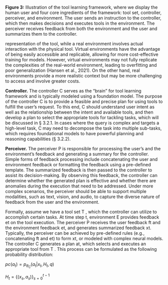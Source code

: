 <!-- Controller Foundation  Summar yModelPlanning Human  Instruction Perceive rHuman Tool Set Feedback Human EnFveierdobnamceknt EnvironmentExeTcouotli on  -->

**Figure 3:**  Illustration of the tool learning framework, where we display the human user and four core ingredients of the framework: tool set, controller, perceiver, and environment. The user sends an instruction to the controller, which then makes decisions and executes tools in the environment. The perceiver receives feedback from both the environment and the user and summarizes them to the controller.

representation of the tool, while a real environment involves actual interaction with the physical tool. Virtual environments have the advantage of being easily accessible and replicable, allowing for more cost-effective training for models. However, virtual environments may not fully replicate the complexities of the real-world environment, leading to overfitting and poor generalization (Hansen et al., 2021). On the other hand, real environments provide a more realistic context but may be more challenging to access and involve greater costs.

**Controller.**  The controller C serves as the “brain” for tool learning framework and is typically modeled using a foundation model. The purpose of the controller C is to provide a feasible and precise plan for using tools to fulfill the user’s request. To this end, C should understand user intent as well as the relationship between the intent and available tools, and then develop a plan to select the appropriate tools for tackling tasks, which will be discussed in § 3.2.1. In cases where the query is complex and targets a high-level task, C may need to decompose the task into multiple sub-tasks, which requires foundational models to have powerful planning and reasoning capabilities (§ 3.2.2).

**Perceiver.**  The perceiver P is responsible for processing the user’s and the environment’s feedback and generating a summary for the controller. Simple forms of feedback processing include concatenating the user and environment feedback or formatting the feedback using a pre-defined template. The summarized feedback is then passed to the controller to assist its decision-making. By observing this feedback, the controller can determine whether the generated plan is effective and whether there are anomalies during the execution that need to be addressed. Under more complex scenarios, the perceiver should be able to support multiple modalities, such as text, vision, and audio, to capture the diverse nature of feedback from the user and the environment.

Formally, assume we have a tool set T , which the controller can utilize to accomplish certain tasks. At time step t, environment E provides feedback et on the tool execution. The perceiver P receives the user feedback ft and the environment feedback et, and generates summarized feedback xt. Typically, the perceiver can be achieved by pre-defined rules (e.g., concatenating ft and et) to form xt, or modeled with complex neural models. The controller C generates a plan at, which selects and executes an appropriate tool from T . This process can be formulated as the following probability distribution:

$p c ( a _ { t } ) = p _ { \theta _ { C } } ( a _ { t } \vert x _ { t } , H _ { t } , q )$

$H _ { t } = \{ ( x _ { s } , a _ { s } ) \} _ { s = 0 } ^ { t - 1 }$


